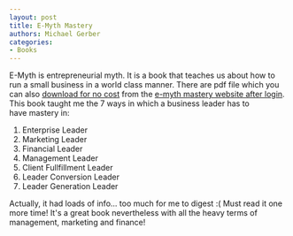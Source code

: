 ```yaml
---
layout: post
title: E-Myth Mastery
authors: Michael Gerber
categories:
- Books
---
```



E-Myth is entrepreneurial myth. It is a book that teaches us about how to run a small business in a world class manner. There are pdf file which you can also [download for no cost](http://www.e-myth.com/cs/emmastery/login) from the [e-myth mastery website after login](http://www.e-myth.com/masterybook/). This book taught me the 7 ways in which a business leader has to have mastery in:

1. Enterprise Leader
2. Marketing Leader
3. Financial Leader
4. Management Leader
5. Client Fullfillment Leader
6. Leader Conversion Leader
7. Leader Generation Leader

Actually, it had loads of info... too much for me to digest :( Must read it one more time! It's a great book nevertheless with all the heavy terms of management, marketing and finance!
